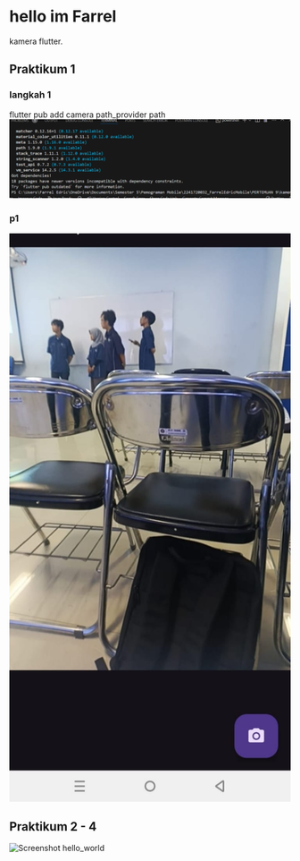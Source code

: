 # hello im Farrel

kamera flutter.

## Praktikum 1

### langkah 1
flutter pub add camera path_provider path
![Screenshot hello_world](assets/instal%20camera%20pub.png)

### p1

![Screenshot hello_world](assets/p1.jpeg)

## Praktikum 2 - 4

![Screenshot hello_world]()



